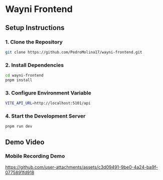 # Wayni Frontend

## Setup Instructions

### 1. Clone the Repository

```bash
git clone https://github.com/PedroMolina17/wayni-frontend.git
```

### 2. Install Dependencies

```bash
cd wayni-frontend
pnpm install
```

### 3. Configure Environment Variable

```bash
VITE_API_URL=http://localhost:5101/api
```

### 4. Start the Development Server
```bash
pnpm run dev
```

## Demo Video

### Mobile Recording Demo

https://github.com/user-attachments/assets/c3d09491-9be0-4a24-ba9f-0775891fd918
